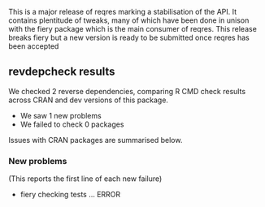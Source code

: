 This is a major release of reqres marking a stabilisation of the API. It
contains plentitude of tweaks, many of which have been done in unison with the
fiery package which is the main consumer of reqres. This release breaks fiery
but a new version is ready to be submitted once reqres has been accepted

## revdepcheck results

We checked 2 reverse dependencies, comparing R CMD check results across CRAN and dev versions of this package.

 * We saw 1 new problems
 * We failed to check 0 packages

Issues with CRAN packages are summarised below.

### New problems
(This reports the first line of each new failure)

* fiery
  checking tests ... ERROR

